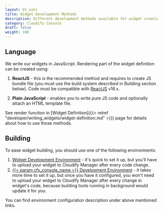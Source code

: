 ```yaml
---
layout: bt_wiki
title: Widget Development Methods
description: Different development methods available for widget creation.
category: Cloudify Console
draft: false
weight: 100
---
```


## Language

We write our widgets in JavaScript. Rendering part of the widget definition can be created using:

1. **ReactJS** - this is the recommended method and requires to create JS bundle file (you must use the build system described in Building section below). Code must be compatible with [ReactJS](https://reactjs.org/) v16.x.

2. **Plain JavaScript** - enables you to write pure JS code and optionally attach an HTML template file. 

See render function in [Widget Definition]({{< relref "developer/writing_widgets/widget-definition.md" >}}) page for details
about how to use those methods.

 
## Building

To ease widget building, you should use one of the following environments:

1. [Widget Development Environment](https://github.com/cloudify-cosmo/Cloudify-UI-Widget-boilerplate) - it's quick to set it up, but you'll have to upload your widget to Cloudify Manager after every code change.
2. [{{< param cfy_console_name >}} Development Environment](https://github.com/cloudify-cosmo/cloudify-stage) - it takes more time to set it up, but once you have it configured, you won't need to upload your widget to Cloudify Manager after every change in widget's code, because building tools running in background would update it for you.  

You can find environment configuration description under above mentioned links. 

